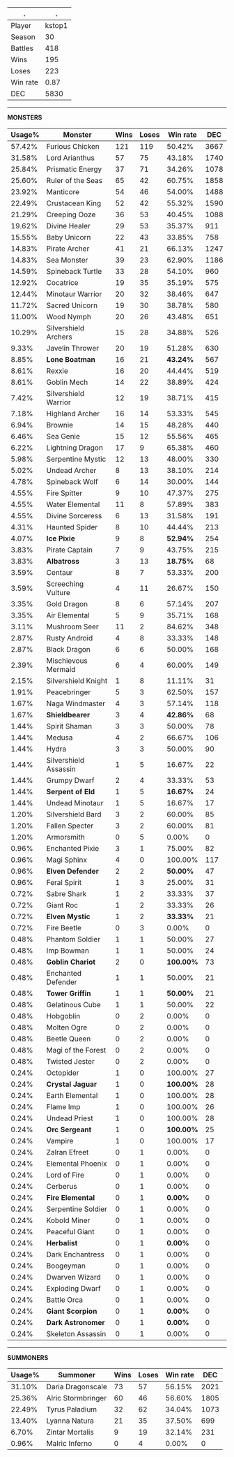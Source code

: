 .|.
|-|-
Player|kstop1
Season|30
Battles|418
Wins|195
Loses|223
Win rate|0.87
DEC|5830

---
**MONSTERS**

Usage%|Monster|Wins|Loses|Win rate|DEC|
-|-|-|-|-|-|
57.42%|Furious Chicken|121|119|50.42%|3667|
31.58%|Lord Arianthus|57|75|43.18%|1740|
25.84%|Prismatic Energy|37|71|34.26%|1078|
25.60%|Ruler of the Seas|65|42|60.75%|1858|
23.92%|Manticore|54|46|54.00%|1488|
22.49%|Crustacean King|52|42|55.32%|1590|
21.29%|Creeping Ooze|36|53|40.45%|1088|
19.62%|Divine Healer|29|53|35.37%|911|
15.55%|Baby Unicorn|22|43|33.85%|758|
14.83%|Pirate Archer|41|21|66.13%|1247|
14.83%|Sea Monster|39|23|62.90%|1186|
14.59%|Spineback Turtle|33|28|54.10%|960|
12.92%|Cocatrice|19|35|35.19%|575|
12.44%|Minotaur Warrior|20|32|38.46%|647|
11.72%|Sacred Unicorn|19|30|38.78%|580|
11.00%|Wood Nymph|20|26|43.48%|651|
10.29%|Silvershield Archers|15|28|34.88%|526|
9.33%|Javelin Thrower|20|19|51.28%|630|
8.85%|**Lone Boatman**|16|21|**43.24%**|567|
8.61%|Rexxie|16|20|44.44%|519|
8.61%|Goblin Mech|14|22|38.89%|424|
7.42%|Silvershield Warrior|12|19|38.71%|415|
7.18%|Highland Archer|16|14|53.33%|545|
6.94%|Brownie|14|15|48.28%|440|
6.46%|Sea Genie|15|12|55.56%|465|
6.22%|Lightning Dragon|17|9|65.38%|460|
5.98%|Serpentine Mystic|12|13|48.00%|330|
5.02%|Undead Archer|8|13|38.10%|214|
4.78%|Spineback Wolf|6|14|30.00%|144|
4.55%|Fire Spitter|9|10|47.37%|275|
4.55%|Water Elemental|11|8|57.89%|383|
4.55%|Divine Sorceress|6|13|31.58%|191|
4.31%|Haunted Spider|8|10|44.44%|213|
4.07%|**Ice Pixie**|9|8|**52.94%**|254|
3.83%|Pirate Captain|7|9|43.75%|215|
3.83%|**Albatross**|3|13|**18.75%**|68|
3.59%|Centaur|8|7|53.33%|200|
3.59%|Screeching Vulture|4|11|26.67%|150|
3.35%|Gold Dragon|8|6|57.14%|207|
3.35%|Air Elemental|5|9|35.71%|168|
3.11%|Mushroom Seer|11|2|84.62%|348|
2.87%|Rusty Android|4|8|33.33%|148|
2.87%|Black Dragon|6|6|50.00%|168|
2.39%|Mischievous Mermaid|6|4|60.00%|149|
2.15%|Silvershield Knight|1|8|11.11%|31|
1.91%|Peacebringer|5|3|62.50%|157|
1.67%|Naga Windmaster|4|3|57.14%|118|
1.67%|**Shieldbearer**|3|4|**42.86%**|68|
1.44%|Spirit Shaman|3|3|50.00%|78|
1.44%|Medusa|4|2|66.67%|106|
1.44%|Hydra|3|3|50.00%|90|
1.44%|Silvershield Assassin|1|5|16.67%|22|
1.44%|Grumpy Dwarf|2|4|33.33%|53|
1.44%|**Serpent of Eld**|1|5|**16.67%**|24|
1.44%|Undead Minotaur|1|5|16.67%|17|
1.20%|Silvershield Bard|3|2|60.00%|85|
1.20%|Fallen Specter|3|2|60.00%|81|
1.20%|Armorsmith|0|5|0.00%|0|
0.96%|Enchanted Pixie|3|1|75.00%|82|
0.96%|Magi Sphinx|4|0|100.00%|117|
0.96%|**Elven Defender**|2|2|**50.00%**|47|
0.96%|Feral Spirit|1|3|25.00%|31|
0.72%|Sabre Shark|1|2|33.33%|37|
0.72%|Giant Roc|1|2|33.33%|26|
0.72%|**Elven Mystic**|1|2|**33.33%**|21|
0.72%|Fire Beetle|0|3|0.00%|0|
0.48%|Phantom Soldier|1|1|50.00%|27|
0.48%|Imp Bowman|1|1|50.00%|24|
0.48%|**Goblin Chariot**|2|0|**100.00%**|73|
0.48%|Enchanted Defender|1|1|50.00%|21|
0.48%|**Tower Griffin**|1|1|**50.00%**|21|
0.48%|Gelatinous Cube|1|1|50.00%|22|
0.48%|Hobgoblin|0|2|0.00%|0|
0.48%|Molten Ogre|0|2|0.00%|0|
0.48%|Beetle Queen|0|2|0.00%|0|
0.48%|Magi of the Forest|0|2|0.00%|0|
0.48%|Twisted Jester|0|2|0.00%|0|
0.24%|Octopider|1|0|100.00%|27|
0.24%|**Crystal Jaguar**|1|0|**100.00%**|28|
0.24%|Earth Elemental|1|0|100.00%|28|
0.24%|Flame Imp|1|0|100.00%|26|
0.24%|Undead Priest|1|0|100.00%|28|
0.24%|**Orc Sergeant**|1|0|**100.00%**|25|
0.24%|Vampire|1|0|100.00%|17|
0.24%|Zalran Efreet|0|1|0.00%|0|
0.24%|Elemental Phoenix|0|1|0.00%|0|
0.24%|Lord of Fire|0|1|0.00%|0|
0.24%|Cerberus|0|1|0.00%|0|
0.24%|**Fire Elemental**|0|1|**0.00%**|0|
0.24%|Serpentine Soldier|0|1|0.00%|0|
0.24%|Kobold Miner|0|1|0.00%|0|
0.24%|Peaceful Giant|0|1|0.00%|0|
0.24%|**Herbalist**|0|1|**0.00%**|0|
0.24%|Dark Enchantress|0|1|0.00%|0|
0.24%|Boogeyman|0|1|0.00%|0|
0.24%|Dwarven Wizard|0|1|0.00%|0|
0.24%|Exploding Dwarf|0|1|0.00%|0|
0.24%|Battle Orca|0|1|0.00%|0|
0.24%|**Giant Scorpion**|0|1|**0.00%**|0|
0.24%|**Dark Astronomer**|0|1|**0.00%**|0|
0.24%|Skeleton Assassin|0|1|0.00%|0|

---
**SUMMONERS**

Usage%|Summoner|Wins|Loses|Win rate|DEC|
-|-|-|-|-|-|
31.10%|Daria Dragonscale|73|57|56.15%|2021|
25.36%|Alric Stormbringer|60|46|56.60%|1805|
22.49%|Tyrus Paladium|32|62|34.04%|1073|
13.40%|Lyanna Natura|21|35|37.50%|699|
6.70%|Zintar Mortalis|9|19|32.14%|231|
0.96%|Malric Inferno|0|4|0.00%|0|
